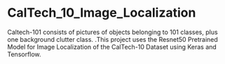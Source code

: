 # CalTech_10_Image_Localization
Caltech-101 consists of pictures of objects belonging to 101 classes, plus one background clutter class. .This project uses the Resnet50 Pretrained Model for Image Localization of the CalTech-10 Dataset using Keras and Tensorflow.
